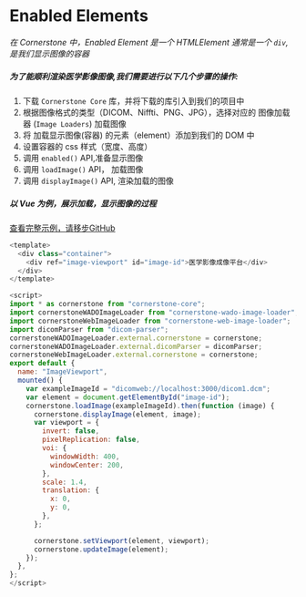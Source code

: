 # Enabled Elements
*在 Cornerstone 中，Enabled Element 是一个 HTMLElement 通常是一个 `div`, 是我们显示图像的容器*

##### 为了能顺利渲染医学影像图像,我们需要进行以下几个步骤的操作:
1. 下载 `Cornerstone Core` 库，并将下载的库引入到我们的项目中
2. 根据图像格式的类型（DICOM、Niffti、PNG、JPG），选择对应的 图像加载器 (`Image Loaders`) 加载图像
3. 将 加载显示图像(容器) 的元素（element）添加到我们的 DOM 中
4. 设置容器的 css 样式（宽度、高度）
5. 调用 `enabled()` API,准备显示图像
6. 调用 `loadImage()` API， 加载图像
7. 调用 `displayImage()` API, 渲染加载的图像 

##### 以 Vue 为例，展示加载，显示图像的过程
[查看完整示例，请移步GitHub](https://github.com/zhangjiaoalice/cornerstone-usage.git) 
```javascript
<template>
  <div class="container">
    <div ref="image-viewport" id="image-id">医学影像成像平台</div>
  </div>
</template>

<script>
import * as cornerstone from "cornerstone-core";
import cornerstoneWADOImageLoader from "cornerstone-wado-image-loader";
import cornerstoneWebImageLoader from "cornerstone-web-image-loader";
import dicomParser from "dicom-parser";
cornerstoneWADOImageLoader.external.cornerstone = cornerstone;
cornerstoneWADOImageLoader.external.dicomParser = dicomParser;
cornerstoneWebImageLoader.external.cornerstone = cornerstone;
export default {
  name: "ImageViewport",
  mounted() {
    var exampleImageId = "dicomweb://localhost:3000/dicom1.dcm";
    var element = document.getElementById("image-id");
    cornerstone.loadImage(exampleImageId).then(function (image) {
      cornerstone.displayImage(element, image);
      var viewport = {
        invert: false,
        pixelReplication: false,
        voi: {
          windowWidth: 400,
          windowCenter: 200,
        },
        scale: 1.4,
        translation: {
          x: 0,
          y: 0,
        },
      };

      cornerstone.setViewport(element, viewport);
      cornerstone.updateImage(element);
    });
  },
};
</script>
```





